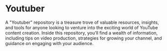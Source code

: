 # Youtuber
A "Youtuber" repository is a treasure trove of valuable resources, insights, and tools for anyone looking to venture into the exciting world of YouTube content creation. Inside this repository, you'll find a wealth of information, including tips on video production, strategies for growing your channel, and guidance on engaging with your audience.
